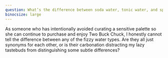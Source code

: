 ```yaml
---
question: What’s the difference between soda water, tonic water, and sparkling water?
binocsize: large
---
```


As someone who has intentionally avoided curating a sensitive palette so she can continue to purchase and enjoy Two Buck Chuck, I honestly cannot tell the difference between any of the fizzy water types. Are they all just synonyms for each other, or is their carbonation distracting my lazy tastebuds from distinguishing some subtle differences?
